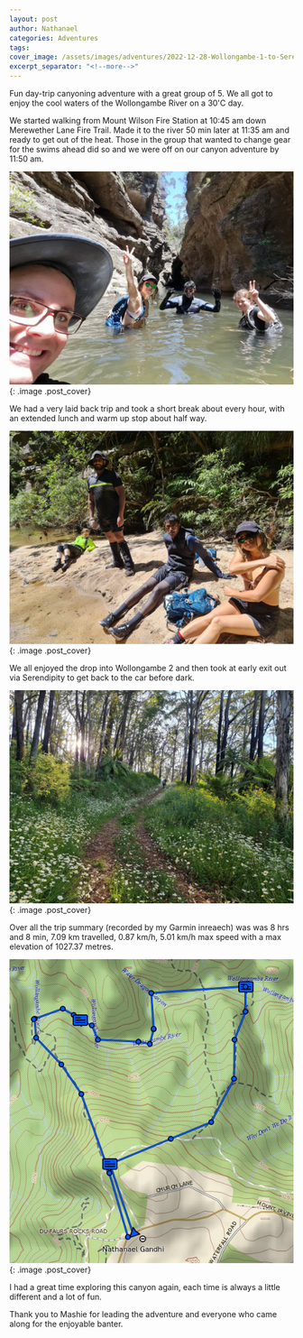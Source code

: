 ```yaml
---
layout: post
author: Nathanael
categories: Adventures
tags: 
cover_image: /assets/images/adventures/2022-12-28-Wollongambe-1-to-Serendipity/ready_to_go.jpg
excerpt_separator: "<!--more-->"
---
```

Fun day-trip canyoning adventure with a great group of 5. We all got to enjoy the cool waters of the Wollongambe River on a 30'C day.
<!--more-->

We started walking from Mount Wilson Fire Station at 10:45 am down Merewether Lane Fire Trail. Made it to the river 50 min later at 11:35 am and ready to get out of the heat. Those in the group that wanted to change gear for the swims ahead did so and we were off on our canyon adventure by 11:50 am.

![In the river](/assets/images/adventures/2022-12-28-Wollongambe-1-to-Serendipity/in_the_river.jpg){: .image .post_cover}

We had a very laid back trip and took a short break about every hour, with an extended lunch and warm up stop about half way.

![Lunch & sun](/assets/images/adventures/2022-12-28-Wollongambe-1-to-Serendipity/lunch.jpg){: .image .post_cover}

We all enjoyed the drop into Wollongambe 2 and then took at early exit out via Serendipity to get back to the car before dark.

![All the flowers](/assets/images/adventures/2022-12-28-Wollongambe-1-to-Serendipity/walk_out.jpg){: .image .post_cover}

Over all the trip summary (recorded by my Garmin inreaech) was was 8 hrs and 8 min, 7.09 km travelled, 0.87 km/h, 5.01 km/h max speed with a max elevation of 1027.37 metres.

![Trip tracking](/assets/images/adventures/2022-12-28-Wollongambe-1-to-Serendipity/garmin_tracking.png){: .image .post_cover}

I had a great time exploring this canyon again, each time is always a little different and a lot of fun.

Thank you to Mashie for leading the adventure and everyone who came along for the enjoyable banter.
